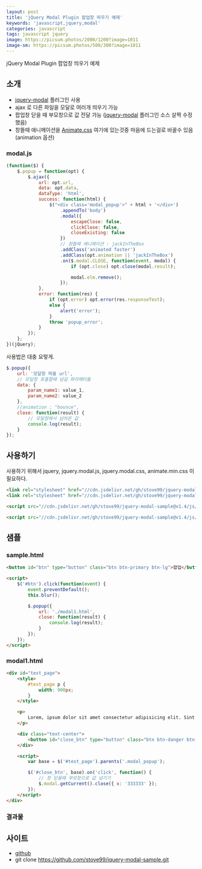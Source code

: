 ```yaml
---
layout: post
title: 'jQuery Modal Plugin 팝업창 띄우기 예제'
keywords: 'javascript,jquery,modal'
categories: javascript
tags: javascript jquery
image: https://picsum.photos/2000/1200?image=1011
image-sm: https://picsum.photos/500/300?image=1011
---
```


jQuery Modal Plugin 팝업창 띄우기 예제

## 소개

-   [jquery-modal](https://github.com/kylefox/jquery-modal) 플러그인 사용
-   ajax 로 다른 파일을 모달로 여러개 띄우기 가능
-   팝업창 닫을 때 부모창으로 값 전달 가능 ([jquery-modal](https://github.com/kylefox/jquery-modal) 플러그인 소스 살짝 수정했음)
-   창뜰때 애니메이션을 [Animate.css](https://github.com/daneden/animate.css) 여기에 있는것중 마음에 드는걸로 바꿀수 있음(animation 옵션)

### modal.js

```javascript
(function($) {
    $.popup = function(opt) {
        $.ajax({
            url: opt.url,
            data: opt.data,
            dataType: 'html',
            success: function(html) {
                $("<div class='modal_popup'>" + html + '</div>')
                    .appendTo('body')
                    .modal({
                        escapeClose: false,
                        clickClose: false,
                        closeExisting: false
                    })
                    // 창뜰때 애니메이션 : jackInTheBox
                    .addClass('animated faster')
                    .addClass(opt.animation || 'jackInTheBox')
                    .on($.modal.CLOSE, function(event, modal) {
                        if (opt.close) opt.close(modal.result);

                        modal.elm.remove();
                    });
            },
            error: function(res) {
                if (opt.error) opt.error(res.responseText);
                else {
                    alert('error');
                }
                throw 'popup_error';
            }
        });
    };
})(jQuery);
```

<ins class="adsbygoogle"
     style="display:block; text-align:center;"
     data-ad-layout="in-article"
     data-ad-format="fluid"
     data-ad-client="ca-pub-7073298118440059"
     data-ad-slot="8400970402"></ins>

<script>
     (adsbygoogle = window.adsbygoogle || []).push({});
</script>

사용법은 대충 요렇게.

```javascript
$.popup({
    url: '모달창 띄울 url',
    // 모달창 호출할때 넘길 파라메터들
    data: {
        param_name1: value_1,
        param_name2: value_2
    },
    //animation : "bounce",
    close: function(result) {
        // 모달창에서 넘어온 값
        console.log(result);
    }
});
```

## 사용하기

사용하기 위해서 jquery, jquery.modal.js, jquery.modal.css, animate.min.css 이 필요하다.

```html
<link rel="stylesheet" href="//cdn.jsdelivr.net/gh/stove99/jquery-modal-sample@v1.4/css/animate.min.css" />
<link rel="stylesheet" href="//cdn.jsdelivr.net/gh/stove99/jquery-modal-sample@v1.4/css/jquery.modal.css" />

<script src="//cdn.jsdelivr.net/gh/stove99/jquery-modal-sample@v1.4/js/jquery.modal.js"></script>

<script src="//cdn.jsdelivr.net/gh/stove99/jquery-modal-sample@v1.4/js/modal.js"></script>
```

## 샘플

### sample.html

```html
<button id="btn" type="button" class="btn btn-primary btn-lg">팝업</button>

<script>
    $('#btn').click(function(event) {
        event.preventDefault();
        this.blur();

        $.popup({
            url: './modal1.html',
            close: function(result) {
                console.log(result);
            }
        });
    });
</script>
```

### modal1.html

```html
<div id="test_page">
    <style>
        #test_page p {
            width: 900px;
        }
    </style>

    <p>
        Lorem, ipsum dolor sit amet consectetur adipisicing elit. Sint nisi voluptatem iusto beatae sequi ex quam tempora laboriosam facere, facilis nulla nostrum impedit ducimus, porro quasi quos, itaque optio corporis.
    </p>

    <div class="text-center">
        <button id="close_btn" type="button" class="btn btn-danger btn-lg">닫기</button>
    </div>

    <script>
        var base = $('#test_page').parents('.modal_popup');

        $('#close_btn', base).on('click', function() {
            // 창 닫을때 부모창으로 값 넘기기
            $.modal.getCurrent().close({ x: '333333' });
        });
    </script>
</div>
```

### 결과물

<script async src="//jsfiddle.net/stove/okcbywm0/embed/result/dark/"></script>

## 사이트

-   [github](https://github.com/stove99/jquery-modal-sample)
-   git clone https://github.com/stove99/jquery-modal-sample.git

<ins class="adsbygoogle"
     style="display:block; text-align:center;"
     data-ad-layout="in-article"
     data-ad-format="fluid"
     data-ad-client="ca-pub-7073298118440059"
     data-ad-slot="8400970402"></ins>

<script>
     (adsbygoogle = window.adsbygoogle || []).push({});
</script>
